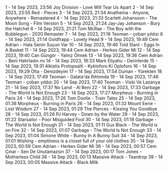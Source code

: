 1 - 14 Sep 2023, 23:56	Joy Division - Love Will Tear Us Apart
2 - 14 Sep 2023, 23:55	Red - Pieces
3 - 14 Sep 2023, 21:34	Anathema - Anyone, Anywhere - Remastered
4 - 14 Sep 2023, 21:33	Scarlett Johansson - The Moon Song - Film Version
5 - 14 Sep 2023, 21:24	Jay-Jay Johanson - Bury the Hatchet
6 - 14 Sep 2023, 21:21	Tom McRae - The Boy with the Bubblegun - 2020 Remaster
7 - 14 Sep 2023, 21:18	Teoman - çoban yıldızı
8 - 14 Sep 2023, 21:14	Goldfrapp - Lovely Head
9 - 14 Sep 2023, 19:49	Cem Adrian - Hala Senin Suçun Var
10 - 14 Sep 2023, 19:46	Told Slant - Eggs In A Basket
11 - 14 Sep 2023, 19:44	Cem Adrian - Herkes Gider Mi
12 - 14 Sep 2023, 19:40	Can Güngör - Yalniz Ölmek
13 - 14 Sep 2023, 19:36	Cem Adrian - Beni Hatırladın mı
14 - 14 Sep 2023, 19:33	Mark Eliyahu - Derinlerde
15 - 14 Sep 2023, 19:31	Alkistis Protopsalti - Kykloforo Ki Oploforo
16 - 14 Sep 2023, 19:29	Olta - Denizdeyim
17 - 14 Sep 2023, 17:54	Duman - Yürekten
18 - 14 Sep 2023, 17:49	Teoman - Galata'da Rıhtımda
19 - 14 Sep 2023, 17:46	Teoman - çoban yıldızı
20 - 14 Sep 2023, 17:40	Teoman - Viski Ve Lazanya
21 - 14 Sep 2023, 17:37	No Land - Al Beni
22 - 14 Sep 2023, 17:33	Garbage - The World Is Not Enough
23 - 14 Sep 2023, 17:27	Morpheus - Burning in Paris
24 - 14 Sep 2023, 17:26	Tom Doolie - Train Tales
25 - 14 Sep 2023, 01:36	Morpheus - Burning in Paris
26 - 14 Sep 2023, 01:32	Mount Eerie - Lost Wisdom
27 - 14 Sep 2023, 01:29	The Pierces - Kissing You Goodbye
28 - 14 Sep 2023, 01:26	PJ Harvey - Down by the Water
29 - 14 Sep 2023, 01:22	Starsailor - Poor Misguided Fool
30 - 14 Sep 2023, 01:18	Garbage - The World Is Not Enough
31 - 14 Sep 2023, 01:11	Gus Black - The World is on Fire
32 - 14 Sep 2023, 01:07	Garbage - The World Is Not Enough
33 - 14 Sep 2023, 01:04	Simone White - Bunny In A Bunny Suit
34 - 14 Sep 2023, 01:01	Wishing - emptiness is a closet full of your old clothes
35 - 14 Sep 2023, 00:59	Cem Adrian - Herkes Gider Mi
36 - 14 Sep 2023, 00:57	Cem Çınar - Sen De Unutamazsın
37 - 14 Sep 2023, 00:17	Tom Jones - Motherless Child
38 - 14 Sep 2023, 00:13	Massive Attack - Teardrop
39 - 14 Sep 2023, 00:05	Massive Attack - Black Milk
